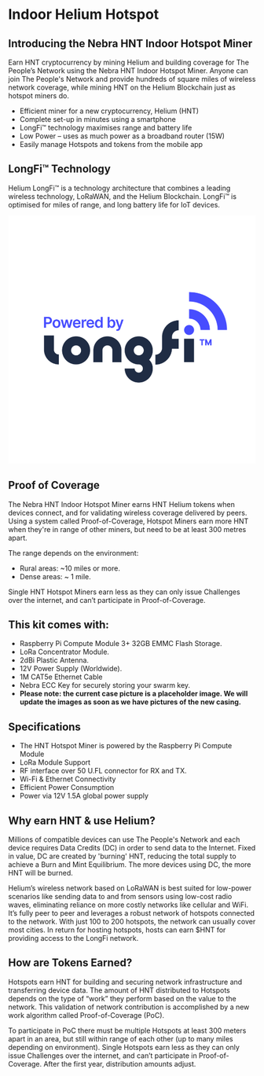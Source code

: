 # Indoor Helium Hotspot

## Introducing the Nebra HNT Indoor Hotspot Miner
Earn HNT cryptocurrency by mining Helium and building coverage for The People’s Network using the Nebra HNT Indoor Hotspot Miner. Anyone can join The People's Network and provide hundreds of square miles of wireless network coverage, while mining HNT on the Helium Blockchain just as hotspot miners do.

* Efficient miner for a new cryptocurrency, Helium (HNT)
* Complete set-up in minutes using a smartphone
* LongFi™ technology maximises range and battery life
* Low Power – uses as much power as a broadband router (15W)
* Easily manage Hotspots and tokens from the mobile app

## LongFi™ Technology
Helium LongFi™ is a technology architecture that combines a leading wireless technology, LoRaWAN, and the Helium Blockchain. LongFi™ is optimised for miles of range, and long battery life for IoT devices.

![LongFi Logo](../media/longfi.png)


## Proof of Coverage
The Nebra HNT Indoor Hotspot Miner earns HNT Helium tokens when devices connect, and for validating wireless coverage delivered by peers. Using a system called Proof-of-Coverage, Hotspot Miners earn more HNT when they're in range of other miners, but need to be at least 300 metres apart.

The range depends on the environment:

* Rural areas: ~10 miles or more.
* Dense areas: ~ 1 mile.

Single HNT Hotspot Miners earn less as they can only issue Challenges over the internet, and can’t participate in Proof-of-Coverage.

## This kit comes with:
* Raspberry Pi Compute Module 3+ 32GB EMMC Flash Storage.
* LoRa Concentrator Module.
* 2dBi Plastic Antenna.
* 12V Power Supply (Worldwide).
* 1M CAT5e Ethernet Cable
* Nebra ECC Key for securely storing your swarm key.
* **Please note: the current case picture is a placeholder image. We will update the images as soon as we have pictures of the new casing.**

## Specifications

* The HNT Hotspot Miner is powered by the Raspberry Pi Compute Module
* LoRa Module Support
* RF interface over 50 U.FL connector for RX and TX.
* Wi-Fi & Ethernet Connectivity
* Efficient Power Consumption
* Power via 12V 1.5A global power supply

## Why earn HNT & use Helium?

Millions of compatible devices can use The People's Network and each device requires Data Credits (DC) in order to send data to the Internet. Fixed in value, DC are created by 'burning' HNT, reducing the total supply to achieve a Burn and Mint Equilibrium. The more devices using DC, the more HNT will be burned.

Helium’s wireless network based on LoRaWAN is best suited for low-power scenarios like sending data to and from sensors using low-cost radio waves, eliminating reliance on more costly networks like cellular and WiFi. It’s fully peer to peer and leverages a robust network of hotspots connected to the network. With just 100 to 200 hotspots, the network can usually cover most cities. In return for hosting hotspots, hosts can earn $HNT for providing access to the LongFi network.

## How are Tokens Earned?
Hotspots earn HNT for building and securing network infrastructure and transferring device data. The amount of HNT distributed to Hotspots depends on the type of “work” they perform based on the value to the network. This validation of network contribution is accomplished by a new work algorithm called Proof-of-Coverage (PoC).

To participate in PoC there must be multiple Hotspots at least 300 meters apart in an area, but still within range of each other (up to many miles depending on environment). Single Hotspots earn less as they can only issue Challenges over the internet, and can’t participate in Proof-of-Coverage. After the first year, distribution amounts adjust.
